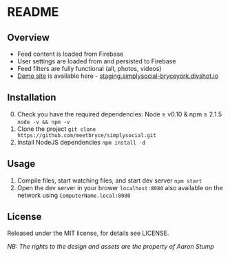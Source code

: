 # README

## Overview
- Feed content is loaded from Firebase
- User settings are loaded from and persisted to Firebase
- Feed filters are fully functional (all, photos, videos)
- [Demo site](http://staging.simplysocial-bryceyork.divshot.io/) is available here - [staging.simplysocial-bryceyork.divshot.io](http://staging.simplysocial-bryceyork.divshot.io/)

## Installation

0. Check you have the required dependencies: Node ≥ v0.10 & npm ≥ 2.1.5 `node -v && npm -v`
1. Clone the project `git clone https://github.com/meetbryce/simplysocial.git`
2. Install NodeJS dependencies `npm install -d`

## Usage

1. Compile files, start watching files, and start dev server `npm start`
2. Open the dev server in your brower `localhost:8080` also available on the network using `ComputerName.local:8080`

## License

Released under the MIT license, for details see LICENSE.

*NB: The rights to the design and assets are the property of Aaron Stump*
